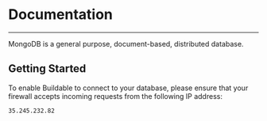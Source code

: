 # Documentation
----

MongoDB is a general purpose, document-based, distributed database.

## Getting Started

To enable Buildable to connect to your database, please ensure that your firewall accepts incoming requests from the following IP address:

`35.245.232.82`
